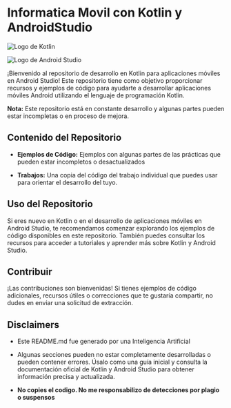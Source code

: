 # Informatica Movil con Kotlin y AndroidStudio

![Logo de Kotlin](images/kotlin_logo.png)

![Logo de Android Studio](images/android_studio_logo.png)

¡Bienvenido al repositorio de desarrollo en Kotlin para aplicaciones móviles en Android Studio! Este repositorio tiene como objetivo proporcionar recursos y ejemplos de código para ayudarte a desarrollar aplicaciones móviles Android utilizando el lenguaje de programación Kotlin.

**Nota:** Este repositorio está en constante desarrollo y algunas partes pueden estar incompletas o en proceso de mejora.

## Contenido del Repositorio

- **Ejemplos de Código:** Ejemplos con algunas partes de las prácticas que pueden estar incompletos o desactualizados
  
- **Trabajos:** Una copia del código del trabajo individual que puedes usar para orientar el desarrollo del tuyo.

## Uso del Repositorio

Si eres nuevo en Kotlin o en el desarrollo de aplicaciones móviles en Android Studio, te recomendamos comenzar explorando los ejemplos de código disponibles en este repositorio. También puedes consultar los recursos para acceder a tutoriales y aprender más sobre Kotlin y Android Studio.

## Contribuir

¡Las contribuciones son bienvenidas! Si tienes ejemplos de código adicionales, recursos útiles o correcciones que te gustaría compartir, no dudes en enviar una solicitud de extracción.

## Disclaimers

- Este README.md fue generado por una Inteligencia Artificial

- Algunas secciones pueden no estar completamente desarrolladas o pueden contener errores. Úsalo como una guía inicial y consulta la documentación oficial de Kotlin y Android Studio para obtener información precisa y actualizada.

- **No copies el codigo. No me responsabilizo de detecciones por plagio o suspensos**
